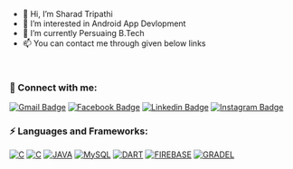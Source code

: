 - 👋 Hi, I’m Sharad Tripathi
- 👀 I’m interested in Android App Devlopment
- 🌱 I’m currently Persuaing B.Tech 
- 📫 You can contact me through given below links

<br/>


### 🔗 Connect with me:
<!-- style=flat-square& -->
[![Gmail Badge](https://img.shields.io/badge/Sharad-D14836?style=for-the-badge&logo=gmail&logoColor=white)](mailto:tripathisharad@gmail.com)
[![Facebook Badge](https://img.shields.io/badge/Facebook-%231877F2.svg?style=for-the-badge&logo=Facebook&logoColor=white)](https://www.facebook.com/sharad.tiwari.35513)
[![Linkedin Badge](https://img.shields.io/badge/Sharad-%230077B5.svg?style=for-the-badge&logo=linkedin&logoColor=white)](https://www.linkedin.com/in/sharad-tripathi-bb1b991ba)
[![Instagram Badge](https://img.shields.io/badge/Instagram-%23E4405F.svg?style=for-the-badge&logo=Instagram&logoColor=white)](https://www.instagram.com/_tripathi_sharad/)





### ⚡ Languages and Frameworks:
[![C](https://img.shields.io/badge/C-00599C?style=for-the-badge&logo=c&logoColor=white)](#)
[![C](https://img.shields.io/badge/Kotlin-0095D5?&style=for-the-badge&logo=kotlin&logoColor=white)](#)
[![JAVA](https://img.shields.io/badge/apache%20Groovy-4298B8?style=for-the-badge&logo=apachegroovy&logoColor=white)](#)
[![MySQL](https://img.shields.io/badge/MySQL-005C84?style=for-the-badge&logo=mysql&logoColor=white)](#)
[![DART](https://img.shields.io/badge/Dart-0175C2?style=for-the-badge&logo=dart&logoColor=white)](#)
[![FIREBASE](https://img.shields.io/badge/firebase-ffca28?style=for-the-badge&logo=firebase&logoColor=black)](#)
[![GRADEL](https://img.shields.io/badge/gradle-02303A?style=for-the-badge&logo=gradle&logoColor=white)](#)



<!---
tripathisharad/tripathisharad is a ✨ special ✨ repository because its `README.md` (this file) appears on your GitHub profile.
You can click the Preview link to take a look at your changes.
--->
